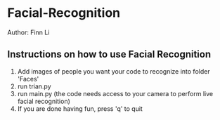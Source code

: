 # Facial-Recognition
Author: Finn Li

## Instructions on how to use Facial Recognition
1. Add images of people you want your code to recognize into folder 'Faces'
2. run trian.py
3. run main.py (the code needs access to your camera to perform live facial recognition)
4. If you are done having fun, press 'q' to quit



